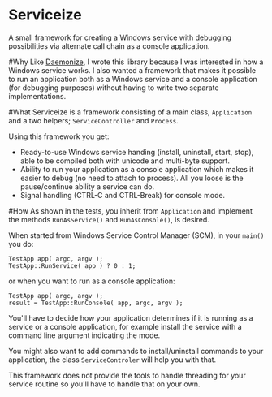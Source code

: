 # Serviceize
A small framework for creating a Windows service with debugging possibilities via alternate call chain as a console application.

#Why
Like [Daemonize](https://github.com/PerMalmberg/Daemonize), I wrote this library because I was interested in how a Windows service works. 
I also wanted a framework that makes it possible to run an application both as a Windows service and a console application (for debugging purposes) without having
to write two separate implementations.

#What
Serviceize is a framework consisting of a main class, ```Application``` and a two helpers; ```ServiceController``` and ```Process```. 

Using this framework you get:
* Ready-to-use Windows service handing (install, uninstall, start, stop), able to be compiled both with unicode and multi-byte support.
* Ability to run your application as a console application which makes it easier to debug (no need to attach to process). All you loose is the pause/continue ability a service can do.
* Signal handling (CTRL-C and CTRL-Break) for console mode.

#How
As shown in the tests, you inherit from ```Application``` and implement the methods ```RunAsService()``` and ```RunAsConsole()```, is desired. 

When started from Windows Service Control Manager (SCM), in your ```main()``` you do:

    TestApp app( argc, argv );
	TestApp::RunService( app ) ? 0 : 1;

or when you want to run as a console application:
	
    TestApp app( argc, argv );
    result = TestApp::RunConsole( app, argc, argv );

You'll have to decide how your application determines if it is running as a service or a console application, for example install the service with a command line argument indicating the mode.
	
You might also want to add commands to install/uninstall commands to your application, the class ```ServiceControler``` will help you with that.

This framework does not provide the tools to handle threading for your service routine so you'll have to handle that on your own.